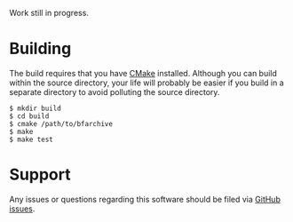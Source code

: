 Work still in progress.

Building
===

The build requires that you have [CMake](http://cmake.org/) installed. Although
you can build within the source directory, your life will probably be easier if
you build in a separate directory to avoid polluting the source directory.

    $ mkdir build
    $ cd build
    $ cmake /path/to/bfarchive
    $ make
    $ make test

Support
===
Any issues or questions regarding this software should be filed via
[GitHub issues](https://github.com/bigfix/bfarchive/issues).
